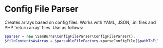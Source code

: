 Config File Parser
==================

Creates arrays based on config files.  Works with YAML, JSON, .ini files and PHP 'return array' files.  Use as follows:

```php
$parser = new \SamBurns\ConfigFileParser\ConfigFileParser();
$fileContentsAsArray = $parsableFileFactory->parseConfigFile($pathToFileOfSupportedType);
```
